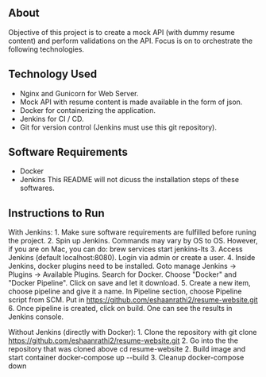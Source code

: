 ## About
Objective of this project is to create a mock API (with dummy resume content) and perform validations on the API. Focus is on to orchestrate the following technologies.
<!-- Instructions to Run to get started with in on your machine. -->

## Technology Used
- Nginx and Gunicorn for Web Server.
- Mock API with resume content is made available in the form of json.
- Docker for containerizing the application.
- Jenkins for CI / CD.
- Git for version control (Jenkins must use this git repository).

## Software Requirements
- Docker
- Jenkins
This README will not dicuss the installation steps of these softwares.

## Instructions to Run
With Jenkins:
    1. Make sure software requirements are fulfilled before runing the project.
    2. Spin up Jenkins. Commands may vary by OS to OS. However, if you are on Mac, you can do:
        brew services start jenkins-lts
    3. Access Jenkins (default localhost:8080). Login via admin or create a user.
    4. Inside Jenkins, docker plugins need to be installed.
        Goto manage Jenkins -> Plugins -> Available Plugins.
        Search for Docker. Choose "Docker" and "Docker Pipeline".
        Click on save and let it download.
    5. Create a new item, choose pipeline and give it a name. In Pipeline section, choose Pipeline script from SCM. Put in https://github.com/eshaanrathi2/resume-website.git
    6. Once pipeline is created, click on build. One can see the results in Jenkins console.

Without Jenkins (directly with Docker):
    1. Clone the repository with
        git clone https://github.com/eshaanrathi2/resume-website.git
    2. Go into the the repository that was cloned above
        cd resume-website
    2. Build image and start container
        docker-compose up --build
    3. Cleanup
        docker-compose down

<!-- - To build image and start the containers:
    docker-compose up --build

- To stop the application and remove containers:
    docker-compose down

- TO start Jenkins:
    cd jenkins-config
    docker build -t jenkins-image .


    docker run -d \
    -p 8080:8080 \
    -v jenkins_home:/var/lib/jenkins \  # Adjust the volume path if needed
    -v /var/run/docker.sock:/var/run/docker.sock \  # Optional: adjust based on your needs
    my-jenkins-image


    docker run -p 8080:8080 -p 50000:50000 -v jenkins_home:/var/jenkins_home jenkins/jenkins:lts-jdk11

    docker run -p 8080:8080 -p 50000:50000 -v jenkins_home:/var/jenkins_home jenkins/jenkins:lts-jdk11 -->

<!-- # resume-website
Run the commands to build and run the Docker image:
$ docker build -t httpd_1 .
$ docker run -dit --name my-running-app -p 80:80 httpd_1 -->

<!-- docker run -it --rm --cpus 4 --memory 3G -v  -->


<!-- docker-compose build --no-cache
docker-compose up -d 
docker-compose down -->


<!-- Build and run together:
docker-compose up --build -->